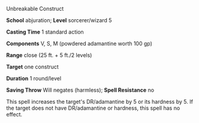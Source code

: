 Unbreakable Construct

**School** abjuration; **Level** sorcerer/wizard 5

**Casting Time** 1 standard action

**Components** V, S, M (powdered adamantine worth 100 gp)

**Range** close (25 ft. + 5 ft./2 levels)

**Target** one construct

**Duration** 1 round/level

**Saving Throw** Will negates (harmless); **Spell Resistance** no

This spell increases the target's DR/adamantine by 5 or its hardness by 5. If the target does not have DR/adamantine or hardness, this spell has no effect.

